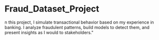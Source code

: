 # Fraud_Dataset_Project
n this project, I simulate transactional behavior based on my experience in banking. I analyze fraudulent patterns, build models to detect them, and present insights as I would to stakeholders."
